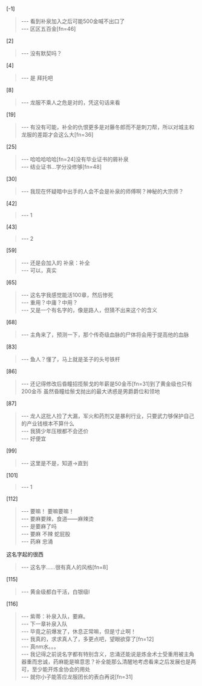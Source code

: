 
[-1] 
>--- 看到补泉加入之后可能500金喊不出口了<br>
>--- 区区五百金[fn=46]<br>

[2] 
>--- 没有默契吗？<br>

[4] 
>--- 是
拜托吧<br>

[8] 
>--- 龙服不乘人之危是对的，凭这句话来看<br>

[19] 
>--- 有没有可能，补全的仇恨更多是对藤冬郎而不是刺刀帮，所以对城主和龙服的差距才会这么大[fn=36]<br>

[25] 
>--- 哈哈哈哈哈[fn=24]没有毕业证书的屑补泉<br>
>--- 结业证书…学分没修够[fn=48]<br>

[30] 
>--- 我现在怀疑暗中出手的人会不会是补泉的师傅啊？神秘的大宗师？<br>

[42] 
>--- 1<br>

[43] 
>--- 2<br>

[59] 
>--- 还是会加入的 补泉：补全<br>
>--- 可以，真实<br>

[65] 
>--- 这名字我感觉能活100章，然后惨死<br>
>--- 重用？中庸？中用？<br>
>--- 又是一个有名字的，像是路人，但猜不出来这个的含义<br>

[68] 
>--- 主角来了，预测一下，那个传奇级血脉的尸体将会用于提高他的血脉<br>

[83] 
>--- 鱼人？懂了，马上就是圣子的头号铁杆<br>

[86] 
>--- 还记得修改后昏瞳招揽鬃戈的年薪是50金币[fn=31]到了黄金级也只有200金币
虽然昏瞳给鬃戈抛出的最大诱惑是男爵爵位和领地<br>

[87] 
>--- 龙人这批人捡了大漏，军火和药剂又是暴利行业，只要武力够保护自己的产业钱根本不算什么<br>
>--- 我猜少年压根都不会还价<br>
>--- 好便宜<br>

[99] 
>--- 这里是不是，知道→直到<br>

[101] 
>--- 1<br>

[112] 
>--- 要嘛！ 要嘛要嘛！<br>
>--- 要麻要辣，食道——麻辣烫<br>
>--- 是要麻了吗<br>
>--- 要麻
不辣
蛇屁股<br>
>--- 药麻
忠涌

这名字起的很西<br>
>--- 这名字……很有真人的风格[fn=8]<br>

[115] 
>--- 黄金级都白干活，白银级l<br>

[116] 
>--- 紫蒂：补泉入队，要麻。<br>
>--- 下一章补泉入队<br>
>--- 毕竟之前爆发了，休息正常嘛，但是寸止啊！<br>
>--- 我真的，求求真人了，多更点吧，望眼欲穿了[fn=12]<br>
>--- 真nm水。。。<br>
>--- 我记得之前说名字都有特别含义，忠涌还能说是炼金术士受重用被主角器重而忠诚，药麻能是嘛意思？补全能那么清醒地考虑看来之后发展也是两可，至少能开炼金协会的用处<br>
>--- 就你小子能答应龙服团长的表白再说[fn=31]<br>
